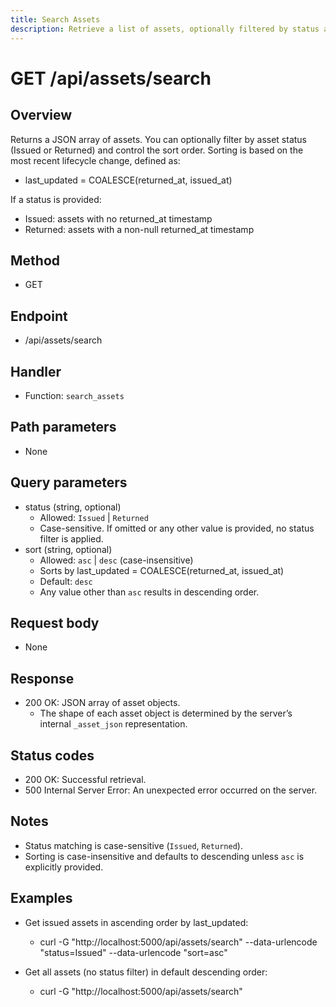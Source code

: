 ```yaml
---
title: Search Assets
description: Retrieve a list of assets, optionally filtered by status and sorted by their most recent update time.
---
```


# GET /api/assets/search

## Overview
Returns a JSON array of assets. You can optionally filter by asset status (Issued or Returned) and control the sort order. Sorting is based on the most recent lifecycle change, defined as:
- last_updated = COALESCE(returned_at, issued_at)

If a status is provided:
- Issued: assets with no returned_at timestamp
- Returned: assets with a non-null returned_at timestamp

## Method
- GET

## Endpoint
- /api/assets/search

## Handler
- Function: `search_assets`

## Path parameters
- None

## Query parameters
- status (string, optional)
  - Allowed: `Issued` | `Returned`
  - Case-sensitive. If omitted or any other value is provided, no status filter is applied.
- sort (string, optional)
  - Allowed: `asc` | `desc` (case-insensitive)
  - Sorts by last_updated = COALESCE(returned_at, issued_at)
  - Default: `desc`
  - Any value other than `asc` results in descending order.

## Request body
- None

## Response
- 200 OK: JSON array of asset objects.
  - The shape of each asset object is determined by the server’s internal `_asset_json` representation.

## Status codes
- 200 OK: Successful retrieval.
- 500 Internal Server Error: An unexpected error occurred on the server.

## Notes
- Status matching is case-sensitive (`Issued`, `Returned`).
- Sorting is case-insensitive and defaults to descending unless `asc` is explicitly provided.

## Examples

- Get issued assets in ascending order by last_updated:
  - curl -G "http://localhost:5000/api/assets/search" --data-urlencode "status=Issued" --data-urlencode "sort=asc"

- Get all assets (no status filter) in default descending order:
  - curl -G "http://localhost:5000/api/assets/search"